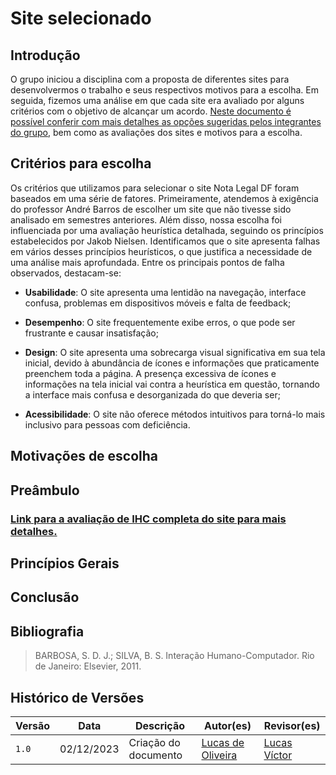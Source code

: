 # Site selecionado

## Introdução
O grupo iniciou a disciplina com a proposta de diferentes sites para desenvolvermos o trabalho e seus respectivos motivos para a escolha. Em seguida, fizemos uma análise em que cada site era avaliado por alguns critérios com o objetivo de alcançar um acordo. [Neste documento é possível conferir com mais detalhes as opções sugeridas pelos integrantes do grupo](https://github.com/Interacao-Humano-Computador/2023.2-NotaLegal/blob/main/docs/planejamento%20do%20projeto/lista-sites-avaliados.md), bem como as avaliações dos sites e motivos para a escolha.
## Critérios para escolha

Os critérios que utilizamos para selecionar o site Nota Legal DF foram baseados em uma série de fatores. Primeiramente, atendemos à exigência do professor André Barros de escolher um site que não tivesse sido analisado em semestres anteriores. Além disso, nossa escolha foi influenciada por uma avaliação heurística detalhada, seguindo os princípios estabelecidos por Jakob Nielsen. Identificamos que o site apresenta falhas em vários desses princípios heurísticos, o que justifica a necessidade de uma análise mais aprofundada. Entre os principais pontos de falha observados, destacam-se:

- **Usabilidade**: O site apresenta uma lentidão na navegação, interface confusa, problemas em dispositivos móveis e falta de feedback;

- **Desempenho**: O site frequentemente exibe erros, o que pode ser frustrante e causar insatisfação;

- **Design**: O site apresenta uma sobrecarga visual significativa em sua tela inicial, devido à abundância de ícones e informações que praticamente preenchem toda a página. A presença excessiva de ícones e informações na tela inicial vai contra a heurística em questão, tornando a interface mais confusa e desorganizada do que deveria ser;

- **Acessibilidade**: O site não oferece métodos intuitivos para torná-lo mais inclusivo para pessoas com deficiência.

## Motivações de escolha

## Preâmbulo

###  [Link para a avaliação de IHC completa do site para mais detalhes.](../../planejamento/avaliacoes/avaliacao-bilheteria-digital.pdf)

## Princípios Gerais

## Conclusão

## Bibliografia

> BARBOSA, S. D. J.; SILVA, B. S. Interação Humano-Computador. Rio de Janeiro: Elsevier, 2011.
>

## Histórico de Versões

Versão  |   Data   | Descrição | Autor(es) | Revisor(es)
--------- | ------ | ------ | ---------- | ----------
 `1.0` | 02/12/2023 | Criação do documento | [Lucas de Oliveira]()| [Lucas Víctor]()
